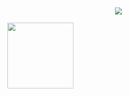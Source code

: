 
<!-- If you enjoyed this, please consider giving a star to the repository on my GitHub profile. -->

  <!-- Welcome -->
<h1  align="center">
  <img src="[https://readme-typing-svg.herokuapp.com/?font=Roboto&weight=900&size=65=true&vCenter=true&width=700&height=100&duration=4000&color=B3B3B3&lines=](https://readme-typing-svg.herokuapp.com/?font=Roboto&weight=900&size=40=true&vCenter=true&width=500&height=70&duration=4000&color=B3B3B3&lines=)Hi+There!+👋;+I'm+Alexander+López!;" />  

</h1>

  <!-- Profile Picture -->
<img align="left" height="150" src="https://i.giphy.com/media/v1.Y2lkPTc5MGI3NjExNjV4N2FrZnM1dmxoMTF3ZGdodzY5aXRjODhhc24yaW90Y3hhZ2I4OSZlcD12MV9pbnRlcm5hbF9naWZfYnlfaWQmY3Q9Zw/QDjpIL6oNCVZ4qzGs7/giphy.webp"/>
